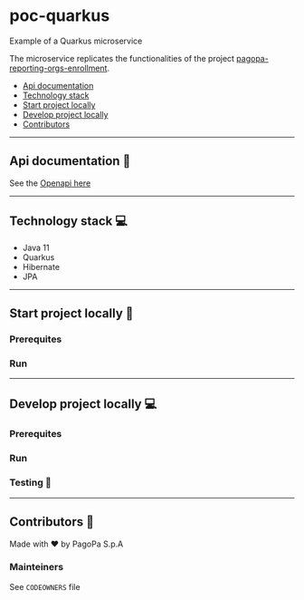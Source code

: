 # poc-quarkus

Example of a Quarkus microservice

The microservice replicates the functionalities of the project [pagopa-reporting-orgs-enrollment](https://github.com/pagopa/pagopa-reporting-orgs-enrollment).

- [Api documentation](#api-documentation-📖)
- [Technology stack](#technology-stack-💻)
- [Start project locally](#start-project-locally-🚀)
- [Develop project locally](#develop-project-locally-💻)
- [Contributors](#contributors-👥)

---

## Api documentation 📖

See the [Openapi here](https://github.com/pagopa/poc-quarkus/openapi/openapi.json)

---

## Technology stack 💻
- Java 11
- Quarkus
- Hibernate
- JPA

---

## Start project locally 🚀

### Prerequites

### Run

---

## Develop project locally 💻

### Prerequites

### Run

### Testing 🧪

---

## Contributors 👥

Made with ❤️ by PagoPa S.p.A

### Mainteiners

See `CODEOWNERS` file


